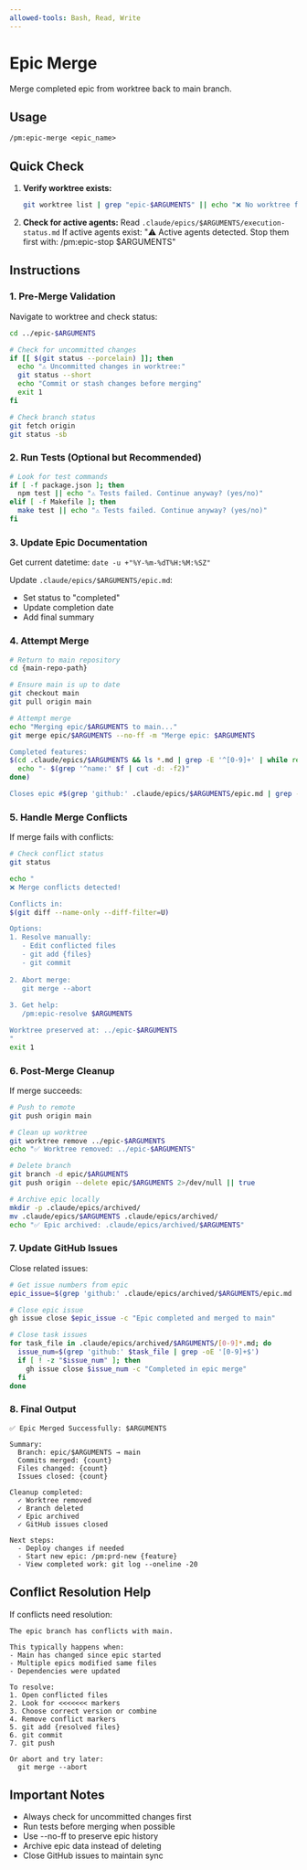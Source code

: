 ```yaml
---
allowed-tools: Bash, Read, Write
---
```


# Epic Merge

Merge completed epic from worktree back to main branch.

## Usage
```
/pm:epic-merge <epic_name>
```

## Quick Check

1. **Verify worktree exists:**
   ```bash
   git worktree list | grep "epic-$ARGUMENTS" || echo "❌ No worktree for epic: $ARGUMENTS"
   ```

2. **Check for active agents:**
   Read `.claude/epics/$ARGUMENTS/execution-status.md`
   If active agents exist: "⚠️ Active agents detected. Stop them first with: /pm:epic-stop $ARGUMENTS"

## Instructions

### 1. Pre-Merge Validation

Navigate to worktree and check status:
```bash
cd ../epic-$ARGUMENTS

# Check for uncommitted changes
if [[ $(git status --porcelain) ]]; then
  echo "⚠️ Uncommitted changes in worktree:"
  git status --short
  echo "Commit or stash changes before merging"
  exit 1
fi

# Check branch status
git fetch origin
git status -sb
```

### 2. Run Tests (Optional but Recommended)

```bash
# Look for test commands
if [ -f package.json ]; then
  npm test || echo "⚠️ Tests failed. Continue anyway? (yes/no)"
elif [ -f Makefile ]; then
  make test || echo "⚠️ Tests failed. Continue anyway? (yes/no)"
fi
```

### 3. Update Epic Documentation

Get current datetime: `date -u +"%Y-%m-%dT%H:%M:%SZ"`

Update `.claude/epics/$ARGUMENTS/epic.md`:
- Set status to "completed"
- Update completion date
- Add final summary

### 4. Attempt Merge

```bash
# Return to main repository
cd {main-repo-path}

# Ensure main is up to date
git checkout main
git pull origin main

# Attempt merge
echo "Merging epic/$ARGUMENTS to main..."
git merge epic/$ARGUMENTS --no-ff -m "Merge epic: $ARGUMENTS

Completed features:
$(cd .claude/epics/$ARGUMENTS && ls *.md | grep -E '^[0-9]+' | while read f; do
  echo "- $(grep '^name:' $f | cut -d: -f2)"
done)

Closes epic #$(grep 'github:' .claude/epics/$ARGUMENTS/epic.md | grep -oE '#[0-9]+')"
```

### 5. Handle Merge Conflicts

If merge fails with conflicts:
```bash
# Check conflict status
git status

echo "
❌ Merge conflicts detected!

Conflicts in:
$(git diff --name-only --diff-filter=U)

Options:
1. Resolve manually:
   - Edit conflicted files
   - git add {files}
   - git commit
   
2. Abort merge:
   git merge --abort
   
3. Get help:
   /pm:epic-resolve $ARGUMENTS

Worktree preserved at: ../epic-$ARGUMENTS
"
exit 1
```

### 6. Post-Merge Cleanup

If merge succeeds:
```bash
# Push to remote
git push origin main

# Clean up worktree
git worktree remove ../epic-$ARGUMENTS
echo "✅ Worktree removed: ../epic-$ARGUMENTS"

# Delete branch
git branch -d epic/$ARGUMENTS
git push origin --delete epic/$ARGUMENTS 2>/dev/null || true

# Archive epic locally
mkdir -p .claude/epics/archived/
mv .claude/epics/$ARGUMENTS .claude/epics/archived/
echo "✅ Epic archived: .claude/epics/archived/$ARGUMENTS"
```

### 7. Update GitHub Issues

Close related issues:
```bash
# Get issue numbers from epic
epic_issue=$(grep 'github:' .claude/epics/archived/$ARGUMENTS/epic.md | grep -oE '[0-9]+$')

# Close epic issue
gh issue close $epic_issue -c "Epic completed and merged to main"

# Close task issues
for task_file in .claude/epics/archived/$ARGUMENTS/[0-9]*.md; do
  issue_num=$(grep 'github:' $task_file | grep -oE '[0-9]+$')
  if [ ! -z "$issue_num" ]; then
    gh issue close $issue_num -c "Completed in epic merge"
  fi
done
```

### 8. Final Output

```
✅ Epic Merged Successfully: $ARGUMENTS

Summary:
  Branch: epic/$ARGUMENTS → main
  Commits merged: {count}
  Files changed: {count}
  Issues closed: {count}
  
Cleanup completed:
  ✓ Worktree removed
  ✓ Branch deleted
  ✓ Epic archived
  ✓ GitHub issues closed
  
Next steps:
  - Deploy changes if needed
  - Start new epic: /pm:prd-new {feature}
  - View completed work: git log --oneline -20
```

## Conflict Resolution Help

If conflicts need resolution:
```
The epic branch has conflicts with main.

This typically happens when:
- Main has changed since epic started
- Multiple epics modified same files
- Dependencies were updated

To resolve:
1. Open conflicted files
2. Look for <<<<<<< markers
3. Choose correct version or combine
4. Remove conflict markers
5. git add {resolved files}
6. git commit
7. git push

Or abort and try later:
  git merge --abort
```

## Important Notes

- Always check for uncommitted changes first
- Run tests before merging when possible
- Use --no-ff to preserve epic history
- Archive epic data instead of deleting
- Close GitHub issues to maintain sync